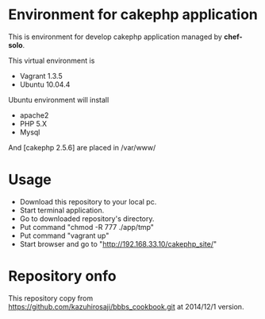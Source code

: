 # Environment for cakephp application

This is environment for develop cakephp application managed by **chef-solo**.

This virtual environment is
- Vagrant 1.3.5
- Ubuntu 10.04.4

Ubuntu environment will install
- apache2
- PHP 5.X
- Mysql

And [cakephp 2.5.6] are placed in /var/www/

# Usage
- Download this repository to your local pc.
- Start terminal application.
- Go to downloaded repository's directory.
- Put command "chmod -R 777 ./app/tmp"
- Put command "vagrant up"
- Start browser and go to "http://192.168.33.10/cakephp_site/"

# Repository onfo
This repository copy from
https://github.com/kazuhirosaji/bbbs_cookbook.git at 2014/12/1 version.
